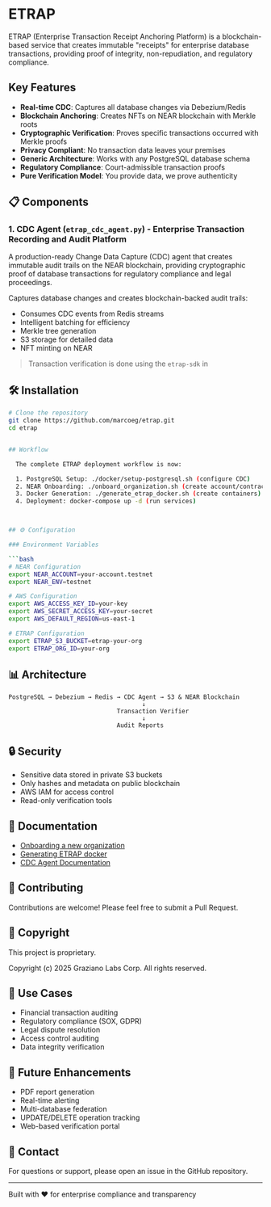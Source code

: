 # ETRAP
ETRAP (Enterprise Transaction Receipt Anchoring Platform) is a blockchain-based service that creates immutable "receipts" for enterprise database transactions, providing proof of integrity, non-repudiation, and regulatory compliance.

## Key Features

- **Real-time CDC**: Captures all database changes via Debezium/Redis
- **Blockchain Anchoring**: Creates NFTs on NEAR blockchain with Merkle roots
- **Cryptographic Verification**: Proves specific transactions occurred with Merkle proofs
- **Privacy Compliant**: No transaction data leaves your premises
- **Generic Architecture**: Works with any PostgreSQL database schema
- **Regulatory Compliance**: Court-admissible transaction proofs
- **Pure Verification Model**: You provide data, we prove authenticity

## 📋 Components

### 1. CDC Agent (`etrap_cdc_agent.py`) - Enterprise Transaction Recording and Audit Platform


A production-ready Change Data Capture (CDC) agent that creates immutable audit trails on the NEAR blockchain, providing cryptographic proof of database transactions for regulatory compliance and legal proceedings.

Captures database changes and creates blockchain-backed audit trails:
- Consumes CDC events from Redis streams
- Intelligent batching for efficiency
- Merkle tree generation
- S3 storage for detailed data
- NFT minting on NEAR

> Transaction verification is done using the `etrap-sdk` in 


## 🛠️ Installation

```bash
# Clone the repository
git clone https://github.com/marcoeg/etrap.git
cd etrap


## Workflow

  The complete ETRAP deployment workflow is now:

  1. PostgreSQL Setup: ./docker/setup-postgresql.sh (configure CDC)
  2. NEAR Onboarding: ./onboard_organization.sh (create account/contract)
  3. Docker Generation: ./generate_etrap_docker.sh (create containers)
  4. Deployment: docker-compose up -d (run services)



## ⚙️ Configuration

### Environment Variables

```bash
# NEAR Configuration
export NEAR_ACCOUNT=your-account.testnet
export NEAR_ENV=testnet

# AWS Configuration
export AWS_ACCESS_KEY_ID=your-key
export AWS_SECRET_ACCESS_KEY=your-secret
export AWS_DEFAULT_REGION=us-east-1

# ETRAP Configuration
export ETRAP_S3_BUCKET=etrap-your-org
export ETRAP_ORG_ID=your-org
```


## 📊 Architecture

```
PostgreSQL → Debezium → Redis → CDC Agent → S3 & NEAR Blockchain
                                     ↓
                              Transaction Verifier
                                     ↓
                              Audit Reports
```

## 🔒 Security

- Sensitive data stored in private S3 buckets
- Only hashes and metadata on public blockchain
- AWS IAM for access control
- Read-only verification tools

## 📝 Documentation

- [Onboarding a new organization](./onboarding.md)
- [Generating ETRAP docker](./docker/README.md)
- [CDC Agent Documentation](./cdc-agent/README_CDC.md)

## 🤝 Contributing

Contributions are welcome! Please feel free to submit a Pull Request.

## 📄 Copyright


This project is proprietary.

Copyright (c) 2025 Graziano Labs Corp. All rights reserved.


## 🏢 Use Cases

- Financial transaction auditing
- Regulatory compliance (SOX, GDPR)
- Legal dispute resolution
- Access control auditing
- Data integrity verification

## 🚧 Future Enhancements

- PDF report generation
- Real-time alerting
- Multi-database federation
- UPDATE/DELETE operation tracking
- Web-based verification portal

## 📧 Contact

For questions or support, please open an issue in the GitHub repository.

---

Built with ❤️ for enterprise compliance and transparency
